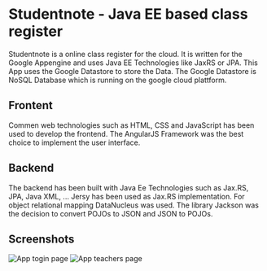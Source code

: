 # Studentnote - Java EE based class register

Studentnote is a online class register for the cloud. It is written for the Google Appengine and uses Java EE Technologies like JaxRS or JPA. This App uses the Google Datastore to store the Data. The Google Datastore is NoSQL Database which is running on the google cloud plattform.

## Frontent ##
Commen web technologies such as HTML, CSS and JavaScript has been used to develop the frontend. The AngularJS Framework was the best choice to implement the user interface.

## Backend ##

The backend has been built with Java Ee Technologies such as Jax.RS, JPA, Java XML, ... Jersy has been used as Jax.RS implementation. For object relational mapping DataNucleus was used. The library Jackson was the decision to convert POJOs to JSON and JSON to POJOs.

## Screenshots ##

![App togin page](docs/imgages/app_login.png?raw=true "App login page")
![App teachers page](docs/imgages/app_list.png?raw=true "App teachers page")
